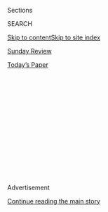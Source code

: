 <div id="app">

<div>

<div>

<div>

<div class="NYTAppHideMasthead css-1q2w90k e1suatyy0">

<div class="section css-ui9rw0 e1suatyy2">

<div class="css-eph4ug er09x8g0">

<div class="css-6n7j50">

</div>

<span class="css-1dv1kvn">Sections</span>

<div class="css-10488qs">

<span class="css-1dv1kvn">SEARCH</span>

</div>

[Skip to content](#site-content)[Skip to site index](#site-index)

</div>

<div id="masthead-section-label" class="css-1wr3we4 eaxe0e00">

[Sunday
Review](https://www.nytimes3xbfgragh.onion/section/opinion/sunday)

</div>

<div class="css-10698na e1huz5gh0">

</div>

</div>

<div id="masthead-bar-one" class="section hasLinks css-15hmgas e1csuq9d3">

<div class="css-uqyvli e1csuq9d0">

</div>

<div class="css-1uqjmks e1csuq9d1">

</div>

<div class="css-9e9ivx">

[](https://myaccount.nytimes3xbfgragh.onion/auth/login?response_type=cookie&client_id=vi)

</div>

<div class="css-1bvtpon e1csuq9d2">

[Today’s
Paper](https://www.nytimes3xbfgragh.onion/section/todayspaper)

</div>

</div>

</div>

</div>

<div data-aria-hidden="false">

<div id="site-content" data-role="main">

<div>

<div class="css-1aor85t" style="opacity:0.000000001;z-index:-1;visibility:hidden">

<div class="css-1hqnpie">

<div class="css-epjblv">

<span class="css-17xtcya">[Sunday
Review](/section/opinion/sunday)</span><span class="css-x15j1o">|</span><span class="css-fwqvlz">Think
Outside the Box,
Jack</span>

</div>

<div class="css-k008qs">

<div class="css-1iwv8en">

<span class="css-18z7m18"></span>

<div>

</div>

</div>

<span class="css-1n6z4y">https://nyti.ms/3gCEQV4</span>

<div class="css-1705lsu">

<div class="css-4xjgmj">

<div class="css-4skfbu" data-role="toolbar" data-aria-label="Social Media Share buttons, Save button, and Comments Panel with current comment count" data-testid="share-tools">

  - 
  - 
  - 
  - 
    
    <div class="css-6n7j50">
    
    </div>

  - 
  - 

</div>

</div>

</div>

</div>

</div>

</div>

<div id="NYT_TOP_BANNER_REGION" class="css-13pd83m">

</div>

<div id="top-wrapper" class="css-1sy8kpn">

<div id="top-slug" class="css-l9onyx">

Advertisement

</div>

[Continue reading the main
story](#after-top)

<div class="ad top-wrapper" style="text-align:center;height:100%;display:block;min-height:250px">

<div id="top" class="place-ad" data-position="top" data-size-key="top">

</div>

</div>

<div id="after-top">

</div>

</div>

<div>

<div class="css-v5btjw etb61u70">

<div class="css-v05ibm etb61u71">

[Opinion](/section/opinion)

</div>

</div>

<div id="sponsor-wrapper" class="css-1hyfx7x">

<div id="sponsor-slug" class="css-19vbshk">

Supported by

</div>

[Continue reading the main
story](#after-sponsor)

<div id="sponsor" class="ad sponsor-wrapper" style="text-align:center;height:100%;display:block">

</div>

<div id="after-sponsor">

</div>

</div>

<div class="css-186x18t">

</div>

<div class="css-1vkm6nb ehdk2mb0">

# Think Outside the Box, Jack

</div>

Trump, Twitter and the society-crushing pursuit of monetized rage.

<div class="css-18e8msd">

<div class="css-vp77d3 epjyd6m0">

<div class="css-1p10dcb ey68jwv0" data-aria-hidden="true">

[![Maureen
Dowd](https://static01.graylady3jvrrxbe.onion/images/2018/04/02/opinion/maureen-dowd/maureen-dowd-thumbLarge.png
"Maureen Dowd")](https://www.nytimes3xbfgragh.onion/by/maureen-dowd)

</div>

<div class="css-1baulvz">

By [<span class="css-1baulvz last-byline" itemprop="name">Maureen
Dowd</span>](https://www.nytimes3xbfgragh.onion/by/maureen-dowd)

<div class="css-8atqhb">

Opinion Columnist

</div>

</div>

</div>

  - May 30,
    2020

  - 
    
    <div class="css-4xjgmj">
    
    <div class="css-pvvomx" data-role="toolbar" data-aria-label="Social Media Share buttons, Save button, and Comments Panel with current comment count" data-testid="share-tools">
    
      - 
      - 
      - 
      - 
        
        <div class="css-6n7j50">
        
        </div>
    
      - 
      - 
    
    </div>
    
    </div>

</div>

<div class="css-79elbk" data-testid="photoviewer-wrapper">

<div class="css-z3e15g" data-testid="photoviewer-wrapper-hidden">

</div>

<div class="css-1a48zt4 ehw59r15" data-testid="photoviewer-children">

![<span class="css-16f3y1r e13ogyst0" data-aria-hidden="true">Is Donald
Trump real without Jack Dorsey and
Twitter?</span><span class="css-cnj6d5 e1z0qqy90" itemprop="copyrightHolder"><span class="css-1ly73wi e1tej78p0">Credit...</span><span><span>Tom
Williams/CQ Roll Call, via Getty
Images</span></span></span>](https://static01.graylady3jvrrxbe.onion/images/2020/05/31/opinion/sunday/31Dowd/31Dowd-articleLarge.jpg?quality=75&auto=webp&disable=upscale)

</div>

</div>

</div>

<div class="section meteredContent css-1r7ky0e" name="articleBody" itemprop="articleBody">

<div class="css-1fanzo5 StoryBodyCompanionColumn">

<div class="css-53u6y8">

WASHINGTON — C’mon, @Jack. You can do it.

[Throw on some Kendrick
Lamar](https://twitter.com/jack/status/630260438647898112?lang=en)and
get your head in the right space. Pour yourself a big old glass of [salt
juice](https://www.businessinsider.com/why-jack-dorsey-drinks-salt-juice-every-morning-2019-5).
Draw an ice bath and fire up the cryotherapy pod and [the infrared
sauna](https://www.nytimes3xbfgragh.onion/2019/05/02/fashion/jack-dorsey-influencer.html).
Then just pull the plug on him. You know you want to.

You could answer the existential question of whether
[@realDonaldTrump](https://www.nytimes3xbfgragh.onion/2020/06/23/technology/trump-twitter-label-seattle.html)
even exists if he doesn’t exist on
[Twitter](https://www.nytimes3xbfgragh.onion/2020/06/23/technology/trump-twitter-label-seattle.html).
*I tweet, therefore I am.* Dorsey meets Descartes.

All it would take is one sweet click to force the greatest troll in the
history of the internet to meet his maker. Maybe he just disappears in
an orange cloud of smoke, screaming, “I’m melllllllting.”

Do Trump — and the world — a favor and send him back into the void
whence he came. And then go have [some
fun](https://twitter.com/jack/status/1071575088695140353?s=20): Meditate
and fast for days on end\!

</div>

</div>

<div class="css-1fanzo5 StoryBodyCompanionColumn">

<div class="css-53u6y8">

Our country is going through biological, economic and societal
convulsions. We can’t trust the powerful forces in this nation to tell
us the truth or do the right thing. In fact, not only can we not trust
them. We have every reason to believe they’re gunning for us.

In Washington, the Trump administration’s deception about the virus was
lethal. On Wall Street and in Silicon Valley, the fat cats who carved up
the country, drained us dry and left us with no safety net
[profiteered](https://www.cnn.com/2020/04/28/perspectives/inequality-coronavirus-billionaires/index.html)
off the virus. In Minneapolis, the barbaric death of George Floyd after
a police officer knelt on him for almost nine minutes showed yet again
that black Americans have everything to fear from some who are charged
with protecting them.

As if that weren’t enough, from the slough of our despond, we have to
watch Donald Trump duke it out with the lords of the cloud in a contest
to see who can destroy our democracy faster.

I wish I could go along with those who say this dark period of American
life will ultimately make us nicer and simpler and more contemplative.
How can that happen when the whole culture has been re-engineered to put
us at each other’s throats?

Trump constantly torques up the tribal friction and cruelty, even as
Twitter and Facebook refine their systems to ratchet up rage. It is
amazing that a septuagenarian became the greatest exploiter of social
media. Trump and Twitter were a match made in hell.

</div>

</div>

<div class="css-1fanzo5 StoryBodyCompanionColumn">

<div class="css-53u6y8">

The Wall Street Journal had a [chilling
report](https://www.wsj.com/articles/facebook-knows-it-encourages-division-top-executives-nixed-solutions-11590507499)
a few days ago that Facebook’s own research in 2018 revealed that “our
algorithms exploit the human brain’s attraction to divisiveness. If left
unchecked,” Facebook would feed users “more and more divisive content in
an effort to gain user attention & increase time on the platform.”

Mark Zuckerberg shelved the research.

Why not just let all the bots trying to undermine our elections and
spreading false information about the coronavirus and right-wing
conspiracy theories and smear campaigns run amok? Sure, we’re weakening
our society, but the weird, infantile maniacs running Silicon Valley
must be allowed to rake in more billions and finish their mission of
creating a giant cyberorganism of people, one huge and lucrative ball of
rage.

“The shareholders of Facebook decided, ‘If you can increase my stock
tenfold, we can put up with a lot of rage and hate,’” says Scott
Galloway, professor of marketing at New York University’s Stern School
of Business.

“These platforms have very dangerous profit motives. When you monetize
rage at such an exponential rate, it’s bad for the world. These guys
don’t look left or right; they just look down. They’re willing to
promote white nationalism if there’s money in it. The rise of social
media will be seen as directly correlating to the decline of Western
civilization.”

Dorsey, who has more leeway because his stock isn’t as valuable as
Facebook’s, made some mild moves against the president who has been
spewing lies and inciting violence on Twitter for years. He added
footnotes clarifying false Trump tweets about mail-in ballots and put a
warning label on the president’s tweet about the Minneapolis riots that
[echo the
language](https://www.nytimes3xbfgragh.onion/aponline/2020/05/29/us/ap-us-trump-minneapolis-death-quote-.html)
of a Miami police chief in 1967 and segregationist George Wallace: “When
the looting starts, the shooting starts.”

“Jack is really sincerely trying to find something to make it better,”
said one friend of the Twitter chief’s. “He’s like somebody trapped in a
maze, going down every hallway and turning every corner.”

Zuckerberg, on the other hand, went on Fox to report that he was happy
to continue enabling the Emperor of Chaos, noting that he did not think
Facebook should be “the arbiter of truth of everything that people say
online.”

</div>

</div>

<div class="css-1fanzo5 StoryBodyCompanionColumn">

<div class="css-53u6y8">

It was a sickening display that made even some loyal Facebook staffers
queasy. As [The Verge’s Casey Newton
reported](https://www.theverge.com/2020/5/29/21275044/facebook-trump-tweets-employee-reaction-criticism),
some employees objected to the company’s rationale in internal posts.

“I have to say I am finding the contortions we have to go through
incredibly hard to stomach,” one wrote. “All this points to a very high
risk of a violent escalation and civil unrest in November and if we fail
the test case here, history will not judge us kindly.”

Trump, furious that Dorsey would attempt to rein him in on the very
platform that catapulted him into the White House, immediately decided
to try to rein in Dorsey.

He [signed an executive
order](https://www.nytimes3xbfgragh.onion/2020/05/28/us/politics/trump-order-social-media.html)
that might strip liability protection from social media sites, which
would mean they would have to more assiduously police false and
defamatory posts. Now that social media sites are behemoths, Galloway
thinks that the removal of the Communications Decency Act makes a lot of
sense even if the president is trying to do it for the wrong reasons.

Trump does not seem to realize, however, that he’s removing his own
protection. He huffs and puffs about freedom of speech when he really
wants the freedom to be vile. “It’s the mother of all
cutting-off-your-nose-to-spite-your-face moves,” says Galloway.

The president wants to say things on Twitter that he will not be allowed
to say if he exerts this control over Twitter. In a sense, it’s Trump
versus his own brain. If Twitter can be sued for what people say on it,
how can Trump continue to torment? Wouldn’t thousands of his own tweets
have to be deleted?

“He’d be the equivalent of a slippery floor at a store that sells
equipment for hip replacements,” says Galloway, who also posits that, in
our hyper-politicized world, this will turn Twitter into a Democratic
site and Facebook into a Republican one.

</div>

</div>

<div class="css-1fanzo5 StoryBodyCompanionColumn">

<div class="css-53u6y8">

Nancy Pelosi, whose district encompasses Twitter, said that it did
little good for Dorsey to put up a few fact-checks while letting Trump’s
rants about murder and other “misrepresentations” stay up.

“Facebook, all of them, they are all about making money,” the speaker
said. “Their business model is to make money at the expense of the truth
and the facts.” She crisply concluded that “all they want is to not pay
taxes; they got their tax break in 2017” and “they don’t want to be
regulated, so they pander to the White House.”

C’mon, Jack. Make @realDonaldTrump melt to help end our meltdown.

*The Times is committed to publishing* [*a diversity of
letters*](https://www.nytimes3xbfgragh.onion/2019/01/31/opinion/letters/letters-to-editor-new-york-times-women.html)
*to the editor. We’d like to hear what you think about this or any of
our articles. Here are some*
[*tips*](https://help.nytimes3xbfgragh.onion/hc/en-us/articles/115014925288-How-to-submit-a-letter-to-the-editor)*.
And here’s our email:*
[*letters@NYTimes.com*](mailto:letters@NYTimes.com)*.*

*Follow The New York Times Opinion section on*
[*Facebook*](https://www.facebookcorewwwi.onion/nytopinion)*,* [*Twitter
(@NYTopinion)*](http://twitter.com/NYTOpinion) *and*
[*Instagram*](https://www.instagram.com/nytopinion/)*.*

</div>

</div>

</div>

<div>

</div>

<div>

</div>

<div>

</div>

<div>

<div id="bottom-wrapper" class="css-1ede5it">

<div id="bottom-slug" class="css-l9onyx">

Advertisement

</div>

[Continue reading the main
story](#after-bottom)

<div id="bottom" class="ad bottom-wrapper" style="text-align:center;height:100%;display:block;min-height:90px">

</div>

<div id="after-bottom">

</div>

</div>

</div>

</div>

</div>

## Site Index

<div>

</div>

## Site Information Navigation

  - [© <span>2020</span> <span>The New York Times
    Company</span>](https://help.nytimes3xbfgragh.onion/hc/en-us/articles/115014792127-Copyright-notice)

<!-- end list -->

  - [NYTCo](https://www.nytco.com/)
  - [Contact
    Us](https://help.nytimes3xbfgragh.onion/hc/en-us/articles/115015385887-Contact-Us)
  - [Work with us](https://www.nytco.com/careers/)
  - [Advertise](https://nytmediakit.com/)
  - [T Brand Studio](http://www.tbrandstudio.com/)
  - [Your Ad
    Choices](https://www.nytimes3xbfgragh.onion/privacy/cookie-policy#how-do-i-manage-trackers)
  - [Privacy](https://www.nytimes3xbfgragh.onion/privacy)
  - [Terms of
    Service](https://help.nytimes3xbfgragh.onion/hc/en-us/articles/115014893428-Terms-of-service)
  - [Terms of
    Sale](https://help.nytimes3xbfgragh.onion/hc/en-us/articles/115014893968-Terms-of-sale)
  - [Site
    Map](https://spiderbites.nytimes3xbfgragh.onion)
  - [Help](https://help.nytimes3xbfgragh.onion/hc/en-us)
  - [Subscriptions](https://www.nytimes3xbfgragh.onion/subscription?campaignId=37WXW)

</div>

</div>

</div>

</div>
